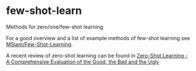 # few-shot-learn


Methods for zero/one/few-shot learning

For a good overview and a list of example methods of few-shot learning see [MSiam/Few-Shot-Learning](https://github.com/MSiam/Few-Shot-Learning).

A recent review of zero-shot learning can be found in [Zero-Shot Learning - A Comprehensive
Evaluation of the Good, the Bad and the Ugly](https://arxiv.org/pdf/1707.00600.pdf) 
